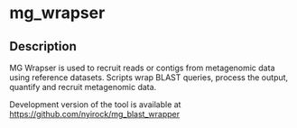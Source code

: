 # mg_wrapser

## Description

MG Wrapser is used to recruit reads or contigs from metagenomic data using reference datasets. Scripts wrap BLAST queries, process the output, quantify and recruit metagenomic data.

Development version of the tool is available at <https://github.com/nyirock/mg_blast_wrapper>
